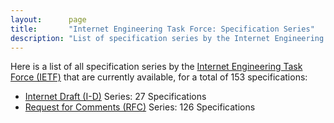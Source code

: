 ```yaml
---
layout:      page
title:       "Internet Engineering Task Force: Specification Series"
description: "List of specification series by the Internet Engineering Task Force (IETF/)"
---
```


Here is a list of all specification series by the [Internet Engineering Task Force (IETF)](http://www.ietf.org/) that are currently available, for a total of 153 specifications:

  * [Internet Draft (I-D)](I-D/) Series: 27 Specifications
  * [Request for Comments (RFC)](RFC/) Series: 126 Specifications
